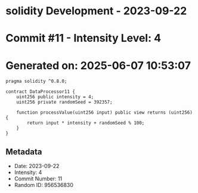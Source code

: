 ﻿# solidity Development - 2023-09-22
# Commit #11 - Intensity Level: 4
# Generated on: 2025-06-07 10:53:07
```solidity
pragma solidity ^0.8.0;

contract DataProcessor11 {
    uint256 public intensity = 4;
    uint256 private randomSeed = 392357;

    function processValue(uint256 input) public view returns (uint256) {
        return input * intensity + randomSeed % 100;
    }
}
```
## Metadata
- Date: 2023-09-22
- Intensity: 4
- Commit Number: 11
- Random ID: 956536830
